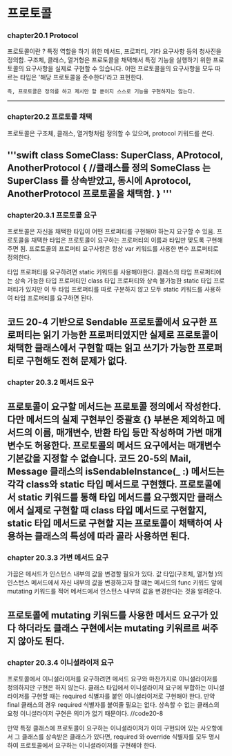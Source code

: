 # 프로토콜
### chapter20.1 Protocol
프로토콜이란 ? 특정 역할을 하기 위한 메서드, 프로퍼티, 기타 요구사항 등의 청사진을 정의함. 구조체, 클래스, 열거형은 프로토콜을 채택해서 특정 기능을 실행하기 위한 프로토콜의 요구사항을 실제로 구현할 수 있습니다. 어떤 프로토콜을의 요구사항을 모두 따르는 타입은 '해당 프로토콜을 준수한다'라고 표현한다. 
    
    즉, 프로토콜은 정의를 하고 제시만 할 뿐이지 스스로 기능을 구현하지는 않는다.
---------------------------------------
### chapter20.2 프로토콜 채택
프로토콜은 구조체, 클래스, 열거형처럼 정의할 수 있으며, protocol 키워드를 쓴다.

'''swift
    class SomeClass: SuperClass, AProtocol, AnotherProtocol {
        //클래스를 정의 SomeClass 는 SuperClass 를 상속받았고, 동시에 Aprotocol, AnotherProtocol 프로토콜을 채택함.
    } '''
---------------------------------------
### chapter20.3.1 프로토콜 요구
프로토콜은 자신을 채택한 타입이 어떤 프로퍼티를 구현해야 하는지 요구할 수 있음. 프로토콜을 채택한 타입은 프로토콜이 요구하는 프로퍼티의 이름과 타입만 맞도록 구현해주면 됨. 프로토콜의 프로퍼티 요구사항은 항상 var 키워드를 사용한 변수 프로퍼티로 정의한다. 

타입 프로퍼티를 요구하려면 static 키워드를 사용해야한다. 클래스의 타입 프로퍼티에는 상속 가능한 타입 프로퍼티인 class 타입 프로퍼티와 상속 불가능한 static 타입 프로퍼티가 있지만 이 두 타입 프로퍼티를 따로 구분하지 않고 모두 static 키워드를 사용하여 타입 프로퍼티를 요구하면 된다.

코드 20-4 기반으로 Sendable 프로토콜에서 요구한 프로퍼티는 읽기 가능한 프로퍼티였지만 실제로 프로토콜이 채택한 클래스에서 구현할 때는 읽고 쓰기가 가능한 프로퍼티로 구현해도 전혀 문제가 없다.
-------------------------------
### chapter 20.3.2 메서드 요구
프로토콜이 요구할 메서드는 프로토콜 정의에서 작성한다. 다만 메서드의 실제 구현부인 중괄호 {} 부분은 제외하고 메서드의 이름, 매개변수, 반환 타입 등만 작성하며 가변 매개변수도 허용한다. 프로토콜의 메서드 요구에서는 매개변수 기본값을 지정할 수 없습니다. 
코드 20-5의 Mail, Message 클래스의 isSendableInstance(_ :) 메서드는 각각 class와 static 타입 메서드로 구현했다. 프로토콜에서 static 키워드를 통해 타입 메서드를 요구했지만 클래스에서 실제로 구현할 때 class 타입 메서드로 구현할지, static 타입 메서드로 구현할 지는 프로토콜이 채택하여 사용하는 클래스의 특성에 따라 골라 사용하면 된다.
--------------------------------
### chapter 20.3.3 가변 메서드 요구
가끔은 메서드가 인스턴스 내부의 값을 변경할 필요가 있다. 값 타입(구조체, 열거형 )의 인스턴스 메서드에서 자신 내부의 값을 변경하고자 할 떄는 메서드의 func 키워드 앞에 mutating 키워드를 적어 메서드에서 인스턴스 내부의 값을 변경한다는 것을 알려준다.

프로토콜에 mutating 키워드를 사용한 메서드 요구가 있다 하더라도 클래스 구현에서는 mutating 키워르르 써주지 않아도 된다.
--------------------------------
### chapter 20.3.4 이니셜라이저 요구
프로토콜에서 이니셜라이저를 요구하려면 메서드 요구와 마찬가지로 이니셜라이저를 정의하지만 구현은 하지 않는다.
클래스 타입에서 이니셜라이저 요구에 부합하는 이니셜라이저를 구현할 때는 required 식별자를 붙인 이니셜라이저로 구현해야 한다. 만약 final 클래스의 경우 required 식별자를 붙여줄 필요는 없다. 상속할 수 없는 클래스의 요청 이니셜라이저 구현은 의미가 없기 때문이다. //code20-8

만약 특정 클래스에 프로토콜이 요구하는 이니셜라이저가 이미 구현되어 있는 사오항에서 그 클래스를 상속받은 클래스가 있다면, required 와 override 식별자를 모두 명시하여 프로토콜에서 요구하는 이니셜라이저를 구현해야 한다.



